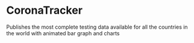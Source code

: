 # CoronaTracker
Publishes the most complete testing data available for all the countries in the world with animated bar graph and charts
